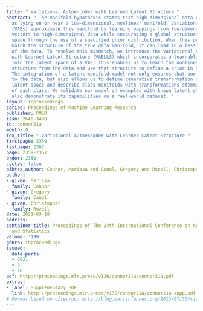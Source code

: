 ```yaml
---
title: " Variational Autoencoder with Learned Latent Structure "
abstract: " The manifold hypothesis states that high-dimensional data can be modeled
  as lying on or near a low-dimensional, nonlinear manifold. Variational Autoencoders
  (VAEs) approximate this manifold by learning mappings from low-dimensional latent
  vectors to high-dimensional data while encouraging a global structure in the latent
  space through the use of a specified prior distribution. When this prior does not
  match the structure of the true data manifold, it can lead to a less accurate model
  of the data. To resolve this mismatch, we introduce the Variational Autoencoder
  with Learned Latent Structure (VAELLS) which incorporates a learnable manifold model
  into the latent space of a VAE. This enables us to learn the nonlinear manifold
  structure from the data and use that structure to define a prior in the latent space.
  The integration of a latent manifold model not only ensures that our prior is well-matched
  to the data, but also allows us to define generative transformation paths in the
  latent space and describe class manifolds with transformations stemming from examples
  of each class. We validate our model on examples with known latent structure and
  also demonstrate its capabilities on a real-world dataset. "
layout: inproceedings
series: Proceedings of Machine Learning Research
publisher: PMLR
issn: 2640-3498
id: connor21a
month: 0
tex_title: " Variational Autoencoder with Learned Latent Structure "
firstpage: 2359
lastpage: 2367
page: 2359-2367
order: 2359
cycles: false
bibtex_author: Connor, Marissa and Canal, Gregory and Rozell, Christopher
author:
- given: Marissa
  family: Connor
- given: Gregory
  family: Canal
- given: Christopher
  family: Rozell
date: 2021-03-18
address: 
container-title: Proceedings of The 24th International Conference on Artificial Intelligence
  and Statistics
volume: '130'
genre: inproceedings
issued:
  date-parts:
  - 2021
  - 3
  - 18
pdf: http://proceedings.mlr.press/v130/connor21a/connor21a.pdf
extras:
- label: Supplementary PDF
  link: http://proceedings.mlr.press/v130/connor21a/connor21a-supp.pdf
# Format based on citeproc: http://blog.martinfenner.org/2013/07/30/citeproc-yaml-for-bibliographies/
---
```

